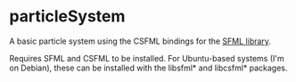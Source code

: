 # particleSystem

A basic particle system using the CSFML bindings for the [SFML library](https://www.sfml-dev.org/).

Requires SFML and CSFML to be installed.
For Ubuntu-based systems (I'm on Debian), these can be installed with the libsfml* and libcsfml* packages.

